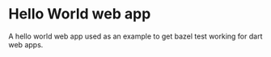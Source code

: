 # Hello World web app

A hello world web app used as an example to get bazel test working for dart web
apps.
